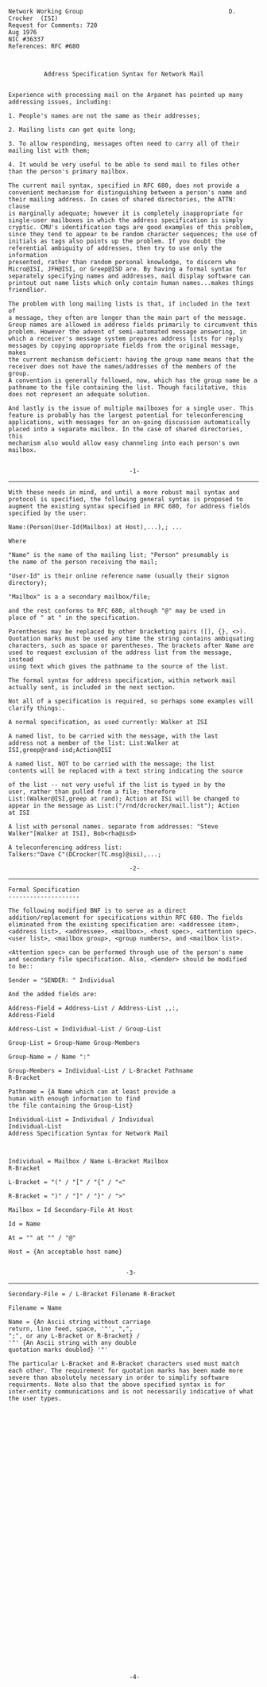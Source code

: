     Network Working Group                                         D. Crocker  (ISI)
    Request for Comments: 720                                              Aug 1976
    NIC #36337
    References: RFC #680



              Address Specification Syntax for Network Mail


    Experience with processing mail on the Arpanet has pointed up many
    addressing issues, including:

    1. People's names are not the same as their addresses;

    2. Mailing lists can get quite long;

    3. To allow responding, messages often need to carry all of their
    mailing list with them;

    4. It would be very useful to be able to send mail to files other
    than the person's primary mailbox.

    The current mail syntax, specified in RFC 680, does not provide a
    convenient mechanism for distinguishing between a person's name and
    their mailing address. In cases of shared directories, the ATTN: clause
    is marginally adequate; however it is completely inappropriate for
    single-user mailboxes in which the address specification is simply
    cryptic. CMU's identification tags are good examples of this problem,
    since they tend to appear to be random character sequences; the use of
    initials as tags also points up the problem. If you doubt the
    referential ambiguity of addresses, then try to use only the information
    presented, rather than random personal knowledge, to discern who
    Micro@ISI, JFH@ISI, or Greep@ISD are. By having a formal syntax for
    separately specifying names and addresses, mail display software can
    printout out name lists which only contain human names...makes things
    friendlier.

    The problem with long mailing lists is that, if included in the text of
    a message, they often are longer than the main part of the message.
    Group names are allowed in address fields primarily to circumvent this
    problem. However the advent of semi-automated message answering, in
    which a receiver's message system prepares address lists for reply
    messages by copying appropriate fields from the original message, makes
    the current mechanism deficient: having the group name means that the
    receiver does not have the names/addresses of the members of the group.
    A convention is generally followed, now, which has the group name be a
    pathname to the file containing the list. Though facilitative, this
    does not represent an adequate solution.

    And lastly is the issue of multiple mailboxes for a single user. This
    feature is probably has the largest potential for teleconferencing
    applications, with messages for an on-going discussion automatically
    placed into a separate mailbox. In the case of shared directories, this
    mechanism also would allow easy channeling into each person's own
    mailbox.


                                      -1-

------------------------------------------------------------------------

``` newpage
With these needs in mind, and until a more robust mail syntax and
protocol is specified, the following general syntax is proposed to
augment the existing syntax specified in RFC 680, for address fields
specified by the user:

Name:(Person(User-Id(Mailbox) at Host),...),; ...

Where

"Name" is the name of the mailing list; "Person" presumably is
the name of the person receiving the mail;

"User-Id" is their online reference name (usually their signon
directory);

"Mailbox" is a a secondary mailbox/file;

and the rest conforms to RFC 680, although "@" may be used in
place of " at " in the specification.

Parentheses may be replaced by other bracketing pairs ([], {}, <>).
Quotation marks must be used any time the string contains ambiquating
characters, such as space or parentheses. The brackets after Name are
used to request exclusion of the address list from the message, instead
using text which gives the pathname to the source of the list.

The formal syntax for address specification, within network mail
actually sent, is included in the next section.

Not all of a specification is required, so perhaps some examples will
clarify things:.

A normal specification, as used currently: Walker at ISI

A named list, to be carried with the message, with the last
address not a member of the list: List:Walker at
ISI,greep@rand-isd;Action@ISI

A named list, NOT to be carried with the message; the list
contents will be replaced with a text string indicating the source

of the list -- not very useful if the list is typed in by the
user, rather than pulled from a file; therefore
List:(Walker@ISI,greep at rand); Action at ISi will be changed to
appear in the message as List:("/rnd/dcrocker/mail.list"); Action
at ISI

A list with personal names. separate from addresses: "Steve
Walker"[Walker at ISI], Bob<rha@isd>

A teleconferencing address list:
Talkers:"Dave C"(DCrocker(TC.msg)@isi),...;

                                  -2-
```

------------------------------------------------------------------------

``` newpage
Formal Specification
--------------------

The following modified BNF is to serve as a direct
addition/replacement for specifications within RFC 680. The fields
eliminated from the existing specification are: <addressee item>,
<address list>, <addressee>, <mailbox>, <host spec>, <attention spec>.
<user list>, <mailbox group>, <group numbers>, and <mailbox list>.

<Attention spec> can be performed through use of the person's name
and secondary file specification. Also, <Sender> should be modified
to be::

Sender = "SENDER: " Individual

And the added fields are:

Address-Field = Address-List / Address-List ,,:,
Address-Field

Address-List = Individual-List / Group-List

Group-List = Group-Name Group-Members

Group-Name = / Name ":"

Group-Members = Individual-List / L-Bracket Pathname
R-Bracket

Pathname = {A Name which can at least provide a
human with enough information to find
the file containing the Group-List}

Individual-List = Individual / Individual
Individual-List
Address Specification Syntax for Network Mail



Individual = Mailbox / Name L-Bracket Mailbox
R-Bracket

L-Bracket = "(" / "[" / "{" / "<"

R-Bracket = ")" / "]" / "}" / ">"

Mailbox = Id Secondary-File At Host

Id = Name

At = "" at "" / "@"

Host = {An acceptable host name}


                                 -3-
```

------------------------------------------------------------------------

``` newpage
Secondary-File = / L-Bracket Filename R-Bracket

Filename = Name

Name = {An Ascii string without carriage
return, line feed, space, '"', ",",
";", or any L-Bracket or R-Bracket} /
'"' {An Ascii string with any double
quotation marks doubled} '"'

The particular L-Bracket and R-Bracket characters used must match
each other. The requirement for quotation marks has been made more
severe than absolutely necessary in order to simplify software
requirments. Note also that the above specified syntax is for
inter-entity communications and is not necessarily indicative of what
the user types.







































                                  -4-
```
